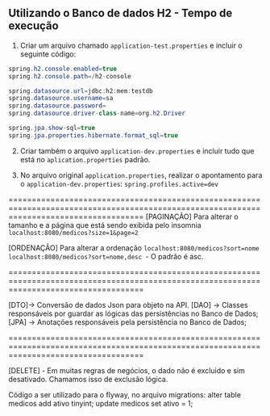 ## Utilizando o Banco de dados H2 - Tempo de execução
1. Criar um arquivo chamado `application-test.properties` e incluir o seguinte código:

```java
spring.h2.console.enabled=true
spring.h2.console.path=/h2-console

spring.datasource.url=jdbc:h2:mem:testdb
spring.datasource.username=sa
spring.datasource.password=
spring.datasource.driver-class-name=org.h2.Driver

spring.jpa.show-sql=true
spring.jpa.properties.hibernate.format_sql=true
```
2. Criar também o arquivo `application-dev.properties` e incluir tudo que está no `aplication.properties` padrão.

3. No arquivo original `application.properties`, realizar o apontamento para o `application-dev.properties`:
`spring.profiles.active=dev`


=========================================================================================================================================
[PAGINAÇÃO]
Para alterar o tamanho e a página que está sendo exibida pelo insomnia
`localhost:8080/medicos?size=1&page=2`

[ORDENAÇÃO]
Para alterar a ordenação 
`localhost:8080/medicos?sort=nome`
`localhost:8080/medicos?sort=nome,desc `- O padrão é asc.

=========================================================================================================================================

[DTO]-> Conversão de dados Json para objeto na API.
[DAO] -> Classes responsáveis por guardar as lógicas das persistências no Banco de Dados;
[JPA] -> Anotações responsáveis pela persistência no Banco de Dados;

=========================================================================================================================================

[DELETE] - Em muitas regras de negócios, o dado não é excluido e sim desativado. Chamamos isso de exclusão lógica.

Código a ser utilizado para o flyway, no arquivo migrations:
alter table medicos add ativo tinyint;
update medicos set ativo = 1;